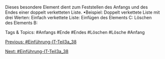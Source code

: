 Dieses besondere Element dient zum Feststellen des Anfangs und des Endes einer doppelt verketteten Liste. 
•Beispiel: Doppelt verkettete Liste mit drei Werten:
Einfach verkettete Liste:
Einfügen des Elements C:
Löschen des Elements B:

   Tags & Topics:
   #Anfangs
   #Ende
   #Endes
   #Löschen
   #Lösche
   #Anfang

[Previous: #Einführung-IT-Teil3a_38](Einführung-IT-Teil3a_38.md)

[Next: #Einführung-IT-Teil3a_38](Einführung-IT-Teil3a_38.md)